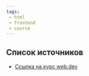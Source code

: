 ```yaml
---
tags:
 - html
 - frontend
 - cource
---
```


## Список источников

- [Ссылка на курс web.dev](https://web.dev/learn/html/)
